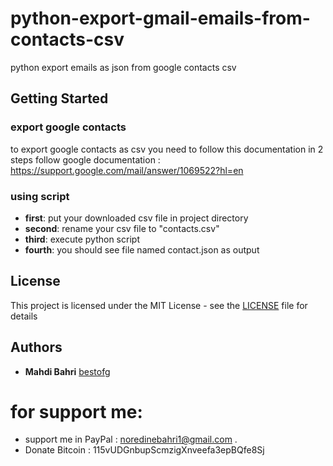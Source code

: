 # python-export-gmail-emails-from-contacts-csv
python export emails as json from google contacts csv
## Getting Started
### export google contacts 
to export google contacts as csv you need to follow this documentation in 2 steps 
follow google documentation : https://support.google.com/mail/answer/1069522?hl=en

### using script
* **first**:  put your downloaded csv file in project directory  
* **second**:  rename your csv file to "contacts.csv"  
* **third**:  execute python script 
* **fourth**:  you should see file named contact.json as output 

## License

This project is licensed under the MIT License - see the [LICENSE](LICENSE) file for details

## Authors
* **Mahdi Bahri**  [bestofg](https://github.com/bestofg)
# for support me:
* support me in PayPal : noredinebahri1@gmail.com .
* Donate Bitcoin : 115vUDGnbupScmzigXnveefa3epBQfe8Sj
